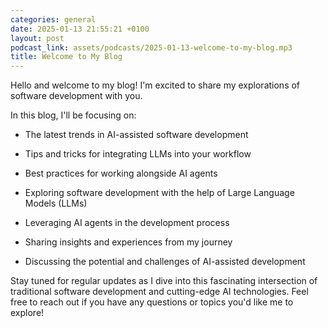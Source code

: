 ```yaml
---
categories: general
date: 2025-01-13 21:55:21 +0100
layout: post
podcast_link: assets/podcasts/2025-01-13-welcome-to-my-blog.mp3
title: Welcome to My Blog
---
```




Hello and welcome to my blog! I'm excited to share my explorations of software development with you.

In this blog, I'll be focusing on:
- The latest trends in AI-assisted software development
- Tips and tricks for integrating LLMs into your workflow
- Best practices for working alongside AI agents

- Exploring software development with the help of Large Language Models (LLMs)
- Leveraging AI agents in the development process
- Sharing insights and experiences from my journey
- Discussing the potential and challenges of AI-assisted development

Stay tuned for regular updates as I dive into this fascinating intersection of traditional software development and cutting-edge AI technologies. Feel free to reach out if you have any questions or topics you'd like me to explore! 